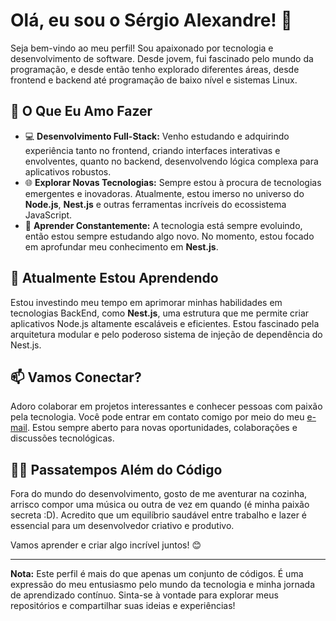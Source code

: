 # Olá, eu sou o Sérgio Alexandre! 👋

Seja bem-vindo ao meu perfil! Sou apaixonado por tecnologia e desenvolvimento de software. Desde jovem, fui fascinado pelo mundo da programação, e desde então tenho explorado diferentes áreas, desde frontend e backend até programação de baixo nível e sistemas Linux.

## 🚀 O Que Eu Amo Fazer

- 💻 **Desenvolvimento Full-Stack:** Venho estudando e adquirindo experiência tanto no frontend, criando interfaces interativas e envolventes, quanto no backend, desenvolvendo lógica complexa para aplicativos robustos.
- 🌐 **Explorar Novas Tecnologias:** Sempre estou à procura de tecnologias emergentes e inovadoras. Atualmente, estou imerso no universo do **Node.js**, **Nest.js** e outras ferramentas incríveis do ecossistema JavaScript.
- 📘 **Aprender Constantemente:** A tecnologia está sempre evoluindo, então estou sempre estudando algo novo. No momento, estou focado em aprofundar meu conhecimento em **Nest.js**.

## 🌱 Atualmente Estou Aprendendo

Estou investindo meu tempo em aprimorar minhas habilidades em tecnologias BackEnd, como **Nest.js**, uma estrutura que me permite criar aplicativos Node.js altamente escaláveis e eficientes. Estou fascinado pela arquitetura modular e pelo poderoso sistema de injeção de dependência do Nest.js.

## 📫 Vamos Conectar?

Adoro colaborar em projetos interessantes e conhecer pessoas com paixão pela tecnologia. Você pode entrar em contato comigo por meio do meu [e-mail](mailto:sergioalexandre0716@gmail.com). Estou sempre aberto para novas oportunidades, colaborações e discussões tecnológicas.

## 🚴‍♂️ Passatempos Além do Código

Fora do mundo do desenvolvimento, gosto de me aventurar na cozinha, arrisco compor uma música ou outra de vez em quando (é minha paixão secreta :D). Acredito que um equilíbrio saudável entre trabalho e lazer é essencial para um desenvolvedor criativo e produtivo.

Vamos aprender e criar algo incrível juntos! 😊

---

**Nota:** Este perfil é mais do que apenas um conjunto de códigos. É uma expressão do meu entusiasmo pelo mundo da tecnologia e minha jornada de aprendizado contínuo. Sinta-se à vontade para explorar meus repositórios e compartilhar suas ideias e experiências!
